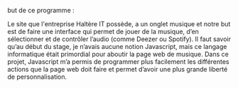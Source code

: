 but de ce programme :

Le site que l'entreprise Haltère IT possède, a un onglet musique et notre but est de faire une interface qui permet de jouer de la musique,
d’en sélectionner et de contrôler l’audio (comme Deezer ou Spotify). Il faut savoir qu’au début du stage, je n’avais aucune notion
Javascript, mais ce langage informatique était primordial pour aboutir la page web de musique. Dans ce projet, Javascript m’a permis
de programmer plus facilement les différentes actions que la page web doit faire et permet d’avoir une plus grande liberté de personnalisation.
